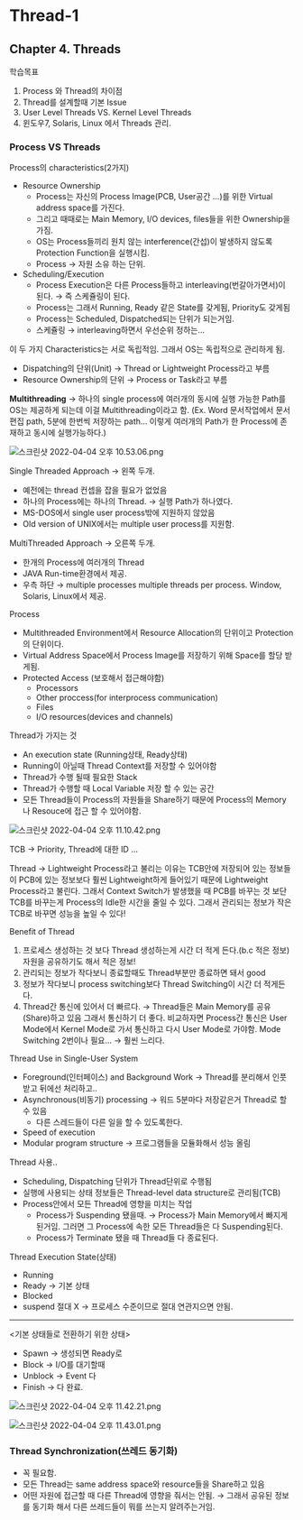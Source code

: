 # Thread-1

## Chapter 4. Threads

학습목표

1. Process 와 Thread의 차이점
2. Thread를 설계할때 기본 Issue
3. User Level Threads VS. Kernel Level Threads
4. 윈도우7, Solaris, Linux 에서 Threads 관리.

### Process VS Threads

Process의 characteristics(2가지)

- Resource Ownership
    - Process는 자신의 Process Image(PCB, User공간 ...)를 위한 Virtual address space를 가진다.
    - 그리고 때때로는 Main Memory, I/O devices, files들을 위한 Ownership을 가짐.
    - OS는 Process들끼리 원치 않는 interference(간섭)이 발생하지 않도록 Protection Function을 실행시킴.
    - Process → 자원 소유 하는 단위.
- Scheduling/Execution
    - Process Execution은 다른 Process들하고 interleaving(번갈아가면서)이 된다. → 즉 스케쥴링이 된다.
    - Process는 그래서 Running, Ready 같은 State를 갖게됨, Priority도 갖게됨
    - Process는 Scheduled, Dispatched되는 단위가 되는거임.
    - 스케쥴링 → interleaving하면서 우선순위 정하는...

이 두 가지 Characteristics는 서로 독립적임. 그래서 OS는 독립적으로 관리하게 됨.

- Dispatching의 단위(Unit) → Thread or Lightweight Process라고 부름
- Resource Ownership의 단위 → Process or Task라고 부름

**Multithreading** → 하나의 single process에 여러개의 동시에 실행 가능한 Path를  OS는 제공하게 되는데  이걸 Multithreading이라고 함.  (Ex. Word 문서작업에서 문서편집 path, 5분에 한번씩 저장하는 path... 이렇게 여러개의 Path가 한 Process에 존재하고 동시에 실행가능하다.)

![스크린샷 2022-04-04 오후 10.53.06.png](Thread-1%2030207/%E1%84%89%E1%85%B3%E1%84%8F%E1%85%B3%E1%84%85%E1%85%B5%E1%86%AB%E1%84%89%E1%85%A3%E1%86%BA_2022-04-04_%E1%84%8B%E1%85%A9%E1%84%92%E1%85%AE_10.53.06.png)

 

Single Threaded Approach → 왼쪽 두개.

- 예전에는 thread 컨셉을 잡을 필요가 없었음
- 하나의 Process에는 하나의 Thread. → 실행 Path가 하나였다.
- MS-DOS에서 single user process밖에 지원하지 않았음
- Old version of UNIX에서는 multiple user process를 지원함.

MultiThreaded Approach → 오른쪽 두개.

- 한개의 Process에 여러개의 Thread
- JAVA Run-time환경에서 제공.
- 우측 하단 → multiple processes multiple threads per process. 
Window, Solaris, Linux에서 제공.

Process

- Multithreaded Environment에서 Resource Allocation의 단위이고 Protection의 단위이다.
- Virtual Address Space에서 Process Image를 저장하기 위해 Space를 할당 받게됨.
- Protected Access (보호해서 접근해야함)
    - Processors
    - Other proccess(for interprocess communication)
    - Files
    - I/O resources(devices and channels)
    

Thread가 가지는 것

- An execution state (Running상태, Ready상태)
- Running이 아닐때 Thread Context를 저장할 수 있어야함
- Thread가 수행 될때 필요한 Stack
- Thread가 수행할 때 Local Variable 저장 할 수 있는 공간
- 모든 Thread들이 Process의 자원들을 Share하기 때문에 Process의 Memory나 Resouce에 접근 할 수 있어야함.

![스크린샷 2022-04-04 오후 11.10.42.png](Thread-1%2030207/%E1%84%89%E1%85%B3%E1%84%8F%E1%85%B3%E1%84%85%E1%85%B5%E1%86%AB%E1%84%89%E1%85%A3%E1%86%BA_2022-04-04_%E1%84%8B%E1%85%A9%E1%84%92%E1%85%AE_11.10.42.png)

TCB → Priority, Thread에 대한 ID ...

Thread → Lightweight Process라고 불리는 이유는 TCB안에 저장되어 있는 정보들이 PCB에 있는 정보보다 훨씬 Lightweight하게 들어있기 때문에 Lightweight Process라고 불린다. 그래서 Context Switch가 발생했을 때 PCB를 바꾸는 것 보단 TCB를 바꾸는게 Process의 Idle한 시간을 줄일 수 있다. 그래서 관리되는 정보가 작은 TCB로 바꾸면 성능을 높일 수 있다!

Benefit of Thread

1. 프로세스 생성하는 것 보다 Thread 생성하는게 시간 더 적게 든다.(b.c 적은 정보)
자원을 공유하기도 해서 적은 정보!
2. 관리되는 정보가 작다보니 종료할때도 Thread부분만 종료하면 돼서 good
3. 정보가 작다보니 process switching보다 Thread Switching이 시간 더 적게든다.
4. Thread간 통신에 있어서 더 빠르다. → Thread들은 Main Memory를 공유(Share)하고 있음 그래서 통신하기 더 좋다. 
비교하자면 Process간 통신은 User Mode에서 Kernel Mode로 가서 통신하고 다시 User Mode로 가야함. Mode Switching 2번이나 필요... → 훨씬 느리다.

Thread Use in Single-User System

- Foreground(인터페이스) and Background Work → Thread를 분리해서 인풋 받고 뒤에선 처리하고..
- Asynchronous(비동기) processing → 워드 5분마다 저장같은거 Thread로 할 수 있음
    - 다른 스레드들이 다른 일을 할 수 있도록한다.
- Speed of execution
- Modular program structure → 프로그램들을 모듈화해서 성능 올림

Thread 사용..

- Scheduling, Dispatching 단위가 Thread단위로 수행됨
- 실행에 사용되는 상태 정보들은 Thread-level data structure로 관리됨(TCB)
- Process안에서 모든 Thread에 영향을 미치는 작업
    - Process가 Suspending 됐을때. → Process가 Main Memory에서 빠지게 된거임. 그러면 그 Process에 속한 모든 Thread들은 다 Suspending된다.
    - Process가 Terminate 됐을 때 Thread들 다 종료된다.

Thread Execution State(상태)

- Running
- Ready                                                     → 기본 상태
- Blocked
- suspend 절대 X → 프로세스 수준이므로 절대 연관지으면 안됨.

---

<기본 상태들로 전환하기 위한 상태>

- Spawn → 생성되면 Ready로
- Block → I/O를 대기할때
- Unblock → Event 다
- Finish →  다 완료.

![스크린샷 2022-04-04 오후 11.42.21.png](Thread-1%2030207/%E1%84%89%E1%85%B3%E1%84%8F%E1%85%B3%E1%84%85%E1%85%B5%E1%86%AB%E1%84%89%E1%85%A3%E1%86%BA_2022-04-04_%E1%84%8B%E1%85%A9%E1%84%92%E1%85%AE_11.42.21.png)

![스크린샷 2022-04-04 오후 11.43.01.png](Thread-1%2030207/%E1%84%89%E1%85%B3%E1%84%8F%E1%85%B3%E1%84%85%E1%85%B5%E1%86%AB%E1%84%89%E1%85%A3%E1%86%BA_2022-04-04_%E1%84%8B%E1%85%A9%E1%84%92%E1%85%AE_11.43.01.png)

### Thread Synchronization(쓰레드 동기화)

- 꼭 필요함.
- 모든 Thread는 same address space와 resource들을 Share하고 있음
- 어떤 자원에 접근할 때 다른 Thread에 영향을 줘서는 안됨. → 그래서 공유된 정보를 동기화 해서 다른 쓰레드들이 뭐를 쓰는지 알려주는거임.